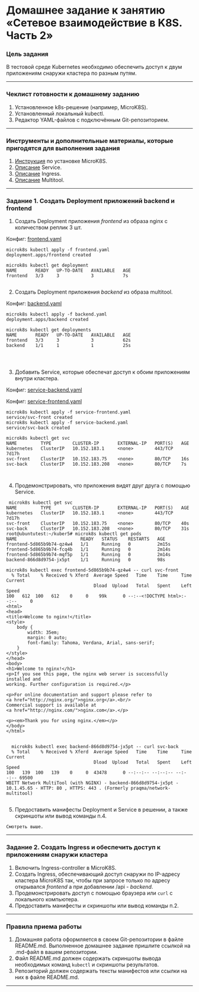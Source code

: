# Домашнее задание к занятию «Сетевое взаимодействие в K8S. Часть 2»

### Цель задания

В тестовой среде Kubernetes необходимо обеспечить доступ к двум приложениям снаружи кластера по разным путям.

------

### Чеклист готовности к домашнему заданию

1. Установленное k8s-решение (например, MicroK8S).
2. Установленный локальный kubectl.
3. Редактор YAML-файлов с подключённым Git-репозиторием.

------

### Инструменты и дополнительные материалы, которые пригодятся для выполнения задания

1. [Инструкция](https://microk8s.io/docs/getting-started) по установке MicroK8S.
2. [Описание](https://kubernetes.io/docs/concepts/services-networking/service/) Service.
3. [Описание](https://kubernetes.io/docs/concepts/services-networking/ingress/) Ingress.
4. [Описание](https://github.com/wbitt/Network-MultiTool) Multitool.

------

### Задание 1. Создать Deployment приложений backend и frontend

1. Создать Deployment приложения _frontend_ из образа nginx с количеством реплик 3 шт.

Конфиг: [frontend.yaml](frontend.yaml)
```
microk8s kubectl apply -f frontend.yaml
deployment.apps/frontend created

microk8s kubectl get deployment
NAME       READY   UP-TO-DATE   AVAILABLE   AGE
frontend   3/3     3            3           7s


```
2. Создать Deployment приложения _backend_ из образа multitool.

Конфиг: [backend.yaml](backend.yaml)
```
microk8s kubectl apply -f backend.yaml
deployment.apps/backend created

microk8s kubectl get deployments
NAME       READY   UP-TO-DATE   AVAILABLE   AGE
frontend   3/3     3            3           62s
backend    1/1     1            1           25s




```
3. Добавить Service, которые обеспечат доступ к обоим приложениям внутри кластера.

Конфиг: [service-backend.yaml](service-backend.yaml)

Конфиг: [service-frontend.yaml](service-frontend.yaml)

```
microk8s kubectl apply -f service-frontend.yaml
service/svc-front created
microk8s kubectl apply -f service-backend.yaml
service/svc-back created

microk8s kubectl get svc
NAME         TYPE        CLUSTER-IP       EXTERNAL-IP   PORT(S)   AGE
kubernetes   ClusterIP   10.152.183.1     <none>        443/TCP   7d17h
svc-front    ClusterIP   10.152.183.75    <none>        80/TCP    16s
svc-back     ClusterIP   10.152.183.208   <none>        80/TCP    7s



```
4. Продемонстрировать, что приложения видят друг друга с помощью Service.

```
 microk8s kubectl get svc
NAME         TYPE        CLUSTER-IP       EXTERNAL-IP   PORT(S)   AGE
kubernetes   ClusterIP   10.152.183.1     <none>        443/TCP   7d17h
svc-front    ClusterIP   10.152.183.75    <none>        80/TCP    40s
svc-back     ClusterIP   10.152.183.208   <none>        80/TCP    31s
root@ubuntutest:~/kuber5# microk8s kubectl get pods
NAME                        READY   STATUS    RESTARTS   AGE
frontend-5d865b9b74-qz4w4   1/1     Running   0          2m15s
frontend-5d865b9b74-fcq4b   1/1     Running   0          2m14s
frontend-5d865b9b74-mqf5p   1/1     Running   0          2m14s
backend-866d8d9754-jx5pt    1/1     Running   0          98s

microk8s kubectl exec frontend-5d865b9b74-qz4w4 -- curl svc-front
  % Total    % Received % Xferd  Average Speed   Time    Time     Time  Current
                                 Dload  Upload   Total   Spent    Left  Speed
100   612  100   612    0     0    99k      0 --:--<!DOCTYPE html>:--:--     0
<html>
<head>
<title>Welcome to nginx!</title>
<style>
    body {
        width: 35em;
        margin: 0 auto;
        font-family: Tahoma, Verdana, Arial, sans-serif;
    }
</style>
</head>
<body>
<h1>Welcome to nginx!</h1>
<p>If you see this page, the nginx web server is successfully installed and
working. Further configuration is required.</p>

<p>For online documentation and support please refer to
<a href="http://nginx.org/">nginx.org</a>.<br/>
Commercial support is available at
<a href="http://nginx.com/">nginx.com</a>.</p>

<p><em>Thank you for using nginx.</em></p>
</body>
</html>


  microk8s kubectl exec backend-866d8d9754-jx5pt -- curl svc-back
  % Total    % Received % Xferd  Average Speed   Time    Time     Time  Current
                                 Dload  Upload   Total   Spent    Left  Speed
100   139  100   139    0     0  43478      0 --:--:-- --:--:-- --:--:-- 69500
WBITT Network MultiTool (with NGINX) - backend-866d8d9754-jx5pt - 10.1.45.65 - HTTP: 80 , HTTPS: 443 . (Formerly praqma/network-multitool)


```
5. Предоставить манифесты Deployment и Service в решении, а также скриншоты или вывод команды п.4.

```
Смотреть выше.
```
------

### Задание 2. Создать Ingress и обеспечить доступ к приложениям снаружи кластера

1. Включить Ingress-controller в MicroK8S.
2. Создать Ingress, обеспечивающий доступ снаружи по IP-адресу кластера MicroK8S так, чтобы при запросе только по адресу открывался _frontend_ а при добавлении /api - _backend_.
3. Продемонстрировать доступ с помощью браузера или `curl` с локального компьютера.
4. Предоставить манифесты и скриншоты или вывод команды п.2.

------

### Правила приема работы

1. Домашняя работа оформляется в своем Git-репозитории в файле README.md. Выполненное домашнее задание пришлите ссылкой на .md-файл в вашем репозитории.
2. Файл README.md должен содержать скриншоты вывода необходимых команд `kubectl` и скриншоты результатов.
3. Репозиторий должен содержать тексты манифестов или ссылки на них в файле README.md.

------
